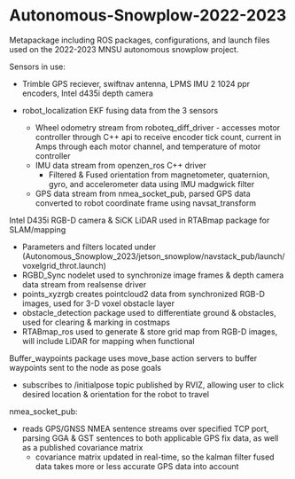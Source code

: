# Autonomous-Snowplow-2022-2023
Metapackage including ROS packages, configurations, and launch files used on the 2022-2023 MNSU autonomous snowplow project.

Sensors in use:
- Trimble GPS reciever, swiftnav antenna, LPMS IMU 2 1024 ppr encoders, Intel d435i depth camera

- robot_localization EKF fusing data from the 3 sensors
  - Wheel odometry stream from roboteq_diff_driver - accesses motor controller through C++ api to  receive encoder tick count, current in Amps through each motor channel, and temperature of motor controller
  - IMU data stream from openzen_ros C++ driver
    - Filtered & Fused orientation from magnetometer, quaternion, gyro, and accelerometer data using IMU madgwick filter
  - GPS data stream from nmea_socket_pub, parsed GPS data converted to robot coordinate frame using navsat_transform
 
 Intel D435i RGB-D camera & SiCK LiDAR used in RTABmap package for SLAM/mapping
  - Parameters and filters located under (Autonomous_Snowplow_2023/jetson_snowplow/navstack_pub/launch/voxelgrid_throt.launch)
  - RGBD_Sync nodelet used to synchronize image frames & depth camera data stream from realsense driver
  - points_xyzrgb creates pointcloud2 data from synchronized RGB-D images, used for 3-D voxel obstacle layer
  - obstacle_detection package used to differentiate ground & obstacles, used for clearing & marking in costmaps
  - RTABmap_ros used to generate & store grid map from RGB-D images, will include LiDAR for mapping when functional
 
 Buffer_waypoints package uses move_base action servers to buffer waypoints sent to the node as pose goals
  - subscribes to /initialpose topic published by RVIZ, allowing user to click desired location & orientation for the robot to travel
 
 nmea_socket_pub:
  - reads GPS/GNSS NMEA sentence streams over specified TCP port, parsing GGA & GST sentences to both applicable GPS fix data, as well as a published covariance matrix
    - covariance matrix updated in real-time, so the kalman filter fused data takes more or less accurate GPS data into account

